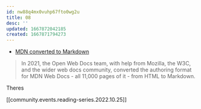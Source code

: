 ```yaml
---
id: nw88q4mx0vuhp67fto0wg2u
title: 08
desc: ''
updated: 1667872042185
created: 1667871794273
---
```


- [MDN converted to Markdown](https://openwebdocs.org/content/posts/markdown-conversion/)

> In 2021, the Open Web Docs team, with help from Mozilla, the W3C, and the wider web docs community, converted the authoring format for MDN Web Docs - all 11,000 pages of it - from HTML to Markdown.

Theres 

[[community.events.reading-series.2022.10.25]]